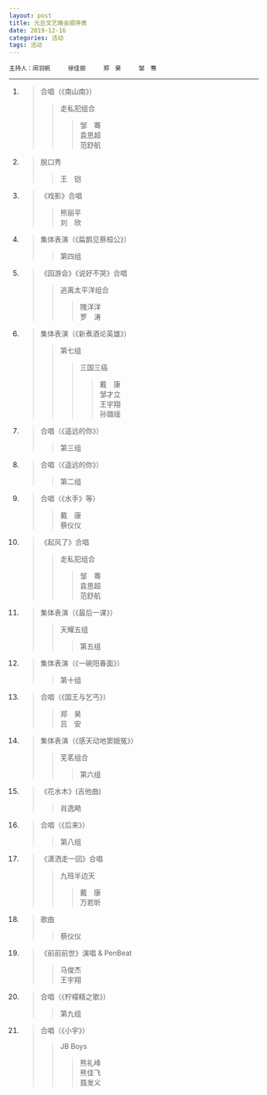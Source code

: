 ```yaml
---
layout: post
title: 元旦文艺晚会顺序表
date: 2019-12-16
categories: 活动
tags: 活动 
---
```


```  
主持人：闵羽帆　　　徐佳丽　　　郑　昊　　　邹　骞  
```

---  
1.	> 合唱（《南山南》）  
	> > 走私犯组合  
	> > > 邹　骞  
	> > > 袁思超  
	> > > 范舒航  

2.	> 脱口秀  
	>	> 王　铠  

3.	> 《戏影》合唱  
	>	> 熊丽平  
	>	> 刘　欣  

4.	> 集体表演（《扁鹊见蔡桓公》）  
	>	> 第四组  

5.	> 《园游会》《说好不哭》合唱  
	>	> 逃离太平洋组合  
	>	>	> 隗洋洋  
	>	>	> 罗　涛  

6.	> 集体表演（《新煮酒论英雄》）  
	>	> 第七组  
	>	>	> 三国三癌  
	>	>	>	> 戴　康  
	>	>	>	> 邹才立  
	>	>	>	> 王宇翔  
	>	>	>	> 孙璐瑶  

7.	> 合唱（《遥远的你》）  
	>	> 第三组  

8.	> 合唱（《遥远的你》）  
	>	> 第二组  

9.	> 合唱（《水手》等）  
	>	> 戴　康  
	>	> 蔡仪仪  

10.	>《起风了》合唱  
	>	> 走私犯组合  
	>	>	> 邹　骞  
	>	>	> 袁思超  
	>	>	> 范舒航  

11.	> 集体表演（《最后一课》）  
	>	> 天耀五组  
	>	>	> 第五组  

12.	> 集体表演（《一碗阳春面》）  
	>	> 第十组  

13.	> 合唱（《国王与乞丐》）  
	>	> 郑　昊  
	>	> 吕　安  

14.	> 集体表演（《感天动地窦娥冤》）  
	>	> 芜茗组合  
	>	>	> 第六组  

15.	> 《花水木》(吉他曲)  
	>	> 肖逸飏  

16.	>合唱（《后来》）  
	>	> 第八组  

17.	> 《潇洒走一回》合唱  
	>	> 九班半边天  
	>	>	> 戴　康  
	>	>	> 万若昕  

18.	> 歌曲  
	>	> 蔡仪仪  

19.	> 《前前前世》演唱 & PenBeat  
	>	> 马俊杰  
	>	> 王宇翔  

19.	> 合唱（《柠檬精之歌》）  
	>	> 第九组  

20.	> 合唱（《小宇》）  
	>	> JB Boys  
	>	>	> 熊礼峰  
	>	>	> 熊佳飞  
	>	>	> 聂发义  
